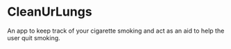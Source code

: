 # CleanUrLungs
An app to keep track of your cigarette smoking and act as an aid to help the user quit smoking.
